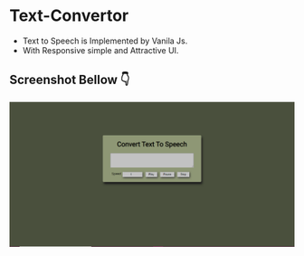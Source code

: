 # Text-Convertor

- Text to Speech is Implemented by Vanila Js.
- With Responsive simple and Attractive UI.

## Screenshot Bellow 👇
![screenshot](https://github.com/blackcodding/Text-Convertor/blob/master/text-converter-screenshot.PNG)
